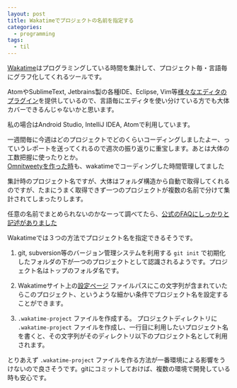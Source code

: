 ```yaml
---
layout: post
title: Wakatimeでプロジェクトの名前を指定する
categories:
  - programming
tags:
  - til
---
```


[Wakatime](https://wakatime.com)はプログラミングしている時間を集計して、プロジェクト毎・言語毎にグラフ化してくれるツールです。

AtomやSublimeText, Jetbrains製の各種IDE、Eclipse, Vim等[様々なエディタのプラグイン](https://wakatime.com/editors)を提供しているので、言語毎にエディタを使い分けている方でも大体カバーできるんじゃないかと思います。

私の場合はAndroid Studio, IntelliJ IDEA, Atomで利用しています。

一週間毎に今週はどのプロジェクトでどのくらいコーディングしましたよー、っていうレポートを送ってくれるので週次の振り返りに重宝します。あとは大体の工数把握に使ったりとか。  
[Omnitweetyを作った時](http://yslibrary.net/2015/11/10/omnitweety-andrid-released-share-url-twitter/)も、wakatimeでコーディングした時間管理してました

集計時のプロジェクト名ですが、大体はフォルダ構造から自動で取得してくれるのですが、たまにうまく取得できず一つのプロジェクトが複数の名前で分けて集計されてしまったりします。

任意の名前でまとめられないのかなーって調べてたら、[公式のFAQにしっかりと記述がありました](https://wakatime.com/help/faq/general#set-project-name)

Wakatimeでは３つの方法でプロジェクト名を指定できるそうです。

1. git, subversion等のバージョン管理システムを利用する
   `git init` で初期化したフォルダの下が一つのプロジェクトとして認識されるようです。プロジェクト名はトップのフォルダ名です。 
   
2. Wakatimeサイト上の[設定ページ](https://wakatime.com/settings/preferences)
   ファイルパスにこの文字列が含まれていたらこのプロジェクト、というような細かい条件でプロジェクト名を設定することができます。
   
3. `.wakatime-project` ファイルを作成する。
   プロジェクトディレクトリに `.wakatime-project` ファイルを作成し、一行目に利用したいプロジェクト名を書くと、その文字列がそのディレクトリ以下のプロジェクト名として利用されます。
   

とりあえず `.wakatime-project` ファイルを作る方法が一番環境による影響をうけないので良さそうです。gitにコミットしておけば、複数の環境で開発している時も安心です。
